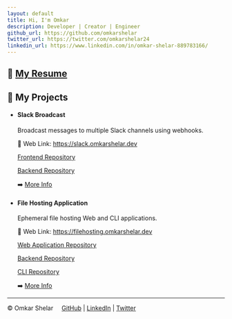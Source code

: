 ```yaml
---
layout: default
title: Hi, I'm Omkar
description: Developer | Creator | Engineer
github_url: https://github.com/omkarshelar
twitter_url: https://twitter.com/omkarshelar24
linkedin_url: https://www.linkedin.com/in/omkar-shelar-889783166/
---
```

## :page_facing_up: [My Resume](/assets/omkar-shelar-resume.pdf)

## :floppy_disk: My Projects

* #### Slack Broadcast
  Broadcast messages to multiple Slack channels using webhooks.

	:link: Web Link:
	<a href="https://slack.omkarshelar.dev" target="_blank">https://slack.omkarshelar.dev</a>

	<i class="fa fa-github" aria-hidden="true"></i>
	[Frontend Repository](https://github.com/omkarshelar/slack-broadcast-frontend)

	<i class="fa fa-github" aria-hidden="true"></i>
	[Backend Repository](https://github.com/omkarshelar/slack-broadcast-API)
	
	:arrow_right: [More Info](/work/slack-broadcast)

* #### File Hosting Application
  Ephemeral file hosting Web and CLI applications.

	:link: Web Link:
	<a href="https://filehosting.omkarshelar.dev" target="_blank">https://filehosting.omkarshelar.dev</a>

	<i class="fa fa-github" aria-hidden="true"></i>
	[Web Application Repository](https://github.com/omkarshelar/file-hosting-frontend)

	<i class="fa fa-github" aria-hidden="true"></i>
	[Backend Repository](https://github.com/omkarshelar/file-hosting-backend)
	
	<i class="fa fa-github" aria-hidden="true"></i>
	[CLI Repository](https://github.com/omkarshelar/file-hosting-cli)

	:arrow_right: [More Info](/work/file-hosting)

---
&copy; Omkar Shelar
&nbsp;&nbsp;&nbsp;&nbsp;[GitHub](https://github.com/omkarshelar) | [LinkedIn](https://www.linkedin.com/in/omkar-shelar-889783166/) | [Twitter](https://twitter.com/omkarshelar24)
